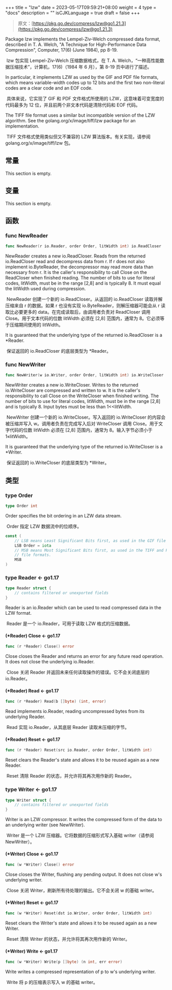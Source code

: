 +++
title = "lzw"
date = 2023-05-17T09:59:21+08:00
weight = 4
type = "docs"
description = ""
isCJKLanguage = true
draft = false
+++
> 原文：[https://pkg.go.dev/compress/lzw@go1.21.3](https://pkg.go.dev/compress/lzw@go1.21.3)

Package lzw implements the Lempel-Ziv-Welch compressed data format, described in T. A. Welch, "A Technique for High-Performance Data Compression", Computer, 17(6) (June 1984), pp 8-19.

​	lzw 包实现 Lempel-Ziv-Welch 压缩数据格式，在 T. A. Welch，“一种高性能数据压缩技术”，计算机，17(6)（1984 年 6 月），第 8-19 页中进行了描述。

In particular, it implements LZW as used by the GIF and PDF file formats, which means variable-width codes up to 12 bits and the first two non-literal codes are a clear code and an EOF code.

​	具体来说，它实现了 GIF 和 PDF 文件格式所使用的 LZW，这意味着可变宽度的代码最多为 12 位，并且前两个非文本代码是清除代码和 EOF 代码。

The TIFF file format uses a similar but incompatible version of the LZW algorithm. See the golang.org/x/image/tiff/lzw package for an implementation.

​	TIFF 文件格式使用类似但又不兼容的 LZW 算法版本。有关实现，请参阅 golang.org/x/image/tiff/lzw 包。



## 常量 

This section is empty.

## 变量

This section is empty.

## 函数

### func NewReader 

``` go 
func NewReader(r io.Reader, order Order, litWidth int) io.ReadCloser
```

NewReader creates a new io.ReadCloser. Reads from the returned io.ReadCloser read and decompress data from r. If r does not also implement io.ByteReader, the decompressor may read more data than necessary from r. It is the caller's responsibility to call Close on the ReadCloser when finished reading. The number of bits to use for literal codes, litWidth, must be in the range [2,8] and is typically 8. It must equal the litWidth used during compression.

​	NewReader 创建一个新的 io.ReadCloser。从返回的 io.ReadCloser 读取并解压缩来自 r 的数据。如果 r 也没有实现 io.ByteReader，则解压缩器可能会从 r 读取比必要更多的 data。在完成读取后，由调用者负责对 ReadCloser 调用 Close。用于文本代码的位数 litWidth 必须在 [2,8] 范围内，通常为 8。它必须等于压缩期间使用的 litWidth。

It is guaranteed that the underlying type of the returned io.ReadCloser is a *Reader.

​	保证返回的 io.ReadCloser 的底层类型为 *Reader。

### func NewWriter 

``` go 
func NewWriter(w io.Writer, order Order, litWidth int) io.WriteCloser
```

NewWriter creates a new io.WriteCloser. Writes to the returned io.WriteCloser are compressed and written to w. It is the caller's responsibility to call Close on the WriteCloser when finished writing. The number of bits to use for literal codes, litWidth, must be in the range [2,8] and is typically 8. Input bytes must be less than 1<<litWidth.

​	NewWriter 创建一个新的 io.WriteCloser。写入返回的 io.WriteCloser 的内容会被压缩并写入 w。调用者负责在完成写入后对 WriteCloser 调用 Close。用于文字代码的位数 litWidth 必须在 [2,8] 范围内，通常为 8。输入字节必须小于 1«litWidth。

It is guaranteed that the underlying type of the returned io.WriteCloser is a *Writer.

​	保证返回的 io.WriteCloser 的底层类型为 *Writer。

## 类型

### type Order 

``` go 
type Order int
```

Order specifies the bit ordering in an LZW data stream.

​	Order 指定 LZW 数据流中的位顺序。

``` go 
const (
	// LSB means Least Significant Bits first, as used in the GIF file format.
	LSB Order = iota
	// MSB means Most Significant Bits first, as used in the TIFF and PDF
	// file formats.
	MSB
)
```

### type Reader  <- go1.17

``` go 
type Reader struct {
	// contains filtered or unexported fields
}
```

Reader is an io.Reader which can be used to read compressed data in the LZW format.

​	Reader 是一个 io.Reader，可用于读取 LZW 格式的压缩数据。

#### (*Reader) Close  <- go1.17

``` go 
func (r *Reader) Close() error
```

Close closes the Reader and returns an error for any future read operation. It does not close the underlying io.Reader.

​	Close 关闭 Reader 并返回未来任何读取操作的错误。它不会关闭底层的 io.Reader。

#### (*Reader) Read  <- go1.17

``` go 
func (r *Reader) Read(b []byte) (int, error)
```

Read implements io.Reader, reading uncompressed bytes from its underlying Reader.

​	Read 实现 io.Reader，从其底层 Reader 读取未压缩的字节。

#### (*Reader) Reset  <- go1.17

``` go 
func (r *Reader) Reset(src io.Reader, order Order, litWidth int)
```

Reset clears the Reader's state and allows it to be reused again as a new Reader.

​	Reset 清除 Reader 的状态，并允许将其再次用作新的 Reader。

### type Writer  <- go1.17

``` go 
type Writer struct {
	// contains filtered or unexported fields
}
```

Writer is an LZW compressor. It writes the compressed form of the data to an underlying writer (see NewWriter).

​	Writer 是一个 LZW 压缩器。它将数据的压缩形式写入基础 writer（请参阅 NewWriter）。

#### (*Writer) Close  <- go1.17

``` go 
func (w *Writer) Close() error
```

Close closes the Writer, flushing any pending output. It does not close w's underlying writer.

​	Close 关闭 Writer，刷新所有待处理的输出。它不会关闭 w 的基础 writer。

#### (*Writer) Reset  <- go1.17

``` go 
func (w *Writer) Reset(dst io.Writer, order Order, litWidth int)
```

Reset clears the Writer's state and allows it to be reused again as a new Writer.

​	Reset 清除 Writer 的状态，并允许将其再次用作新的 Writer。

#### (*Writer) Write  <- go1.17

``` go 
func (w *Writer) Write(p []byte) (n int, err error)
```

Write writes a compressed representation of p to w's underlying writer.

​	Write 将 p 的压缩表示写入 w 的基础 writer。
